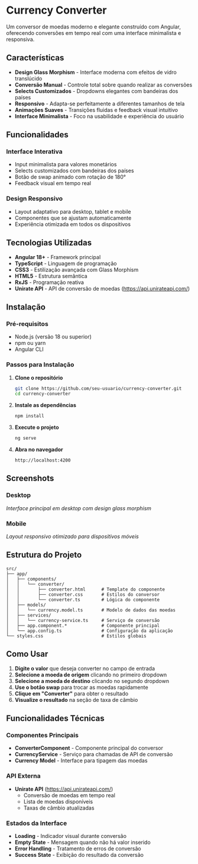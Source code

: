 # Currency Converter

Um conversor de moedas moderno e elegante construído com Angular, oferecendo conversões em tempo real com uma interface minimalista e responsiva.

## Características

- **Design Glass Morphism** - Interface moderna com efeitos de vidro translúcido
- **Conversão Manual** - Controle total sobre quando realizar as conversões
- **Selects Customizados** - Dropdowns elegantes com bandeiras dos países
- **Responsivo** - Adapta-se perfeitamente a diferentes tamanhos de tela
- **Animações Suaves** - Transições fluidas e feedback visual intuitivo
- **Interface Minimalista** - Foco na usabilidade e experiência do usuário

## Funcionalidades

### Interface Interativa
- Input minimalista para valores monetários
- Selects customizados com bandeiras dos países
- Botão de swap animado com rotação de 180°
- Feedback visual em tempo real


### Design Responsivo
- Layout adaptativo para desktop, tablet e mobile
- Componentes que se ajustam automaticamente
- Experiência otimizada em todos os dispositivos

## Tecnologias Utilizadas

- **Angular 18+** - Framework principal
- **TypeScript** - Linguagem de programação
- **CSS3** - Estilização avançada com Glass Morphism
- **HTML5** - Estrutura semântica
- **RxJS** - Programação reativa
- **Unirate API** - API de conversão de moedas (https://api.unirateapi.com/)

## Instalação

### Pré-requisitos
- Node.js (versão 18 ou superior)
- npm ou yarn
- Angular CLI

### Passos para Instalação

1. **Clone o repositório**
   ```bash
   git clone https://github.com/seu-usuario/currency-converter.git
   cd currency-converter
   ```

2. **Instale as dependências**
   ```bash
   npm install
   ```

3. **Execute o projeto**
   ```bash
   ng serve
   ```

4. **Abra no navegador**
   ```
   http://localhost:4200
   ```

##  Screenshots

### Desktop
*Interface principal em desktop com design glass morphism*

### Mobile
*Layout responsivo otimizado para dispositivos móveis*

##  Estrutura do Projeto

```
src/
├── app/
│   ├── components/
│   │   └── converter/
│   │       ├── converter.html      # Template do componente
│   │       ├── converter.css       # Estilos do conversor
│   │       └── converter.ts        # Lógica do componente
│   ├── models/
│   │   └── currency.model.ts       # Modelo de dados das moedas
│   ├── services/
│   │   └── currency-service.ts     # Serviço de conversão
│   ├── app.component.*             # Componente principal
│   └── app.config.ts               # Configuração da aplicação
└── styles.css                      # Estilos globais
```

##  Como Usar

1. **Digite o valor** que deseja converter no campo de entrada
2. **Selecione a moeda de origem** clicando no primeiro dropdown
3. **Selecione a moeda de destino** clicando no segundo dropdown
4. **Use o botão swap** para trocar as moedas rapidamente
5. **Clique em "Converter"** para obter o resultado
6. **Visualize o resultado** na seção de taxa de câmbio

## Funcionalidades Técnicas

### Componentes Principais
- **ConverterComponent** - Componente principal do conversor
- **CurrencyService** - Serviço para chamadas de API de conversão
- **Currency Model** - Interface para tipagem das moedas

### API Externa
- **Unirate API** (https://api.unirateapi.com/)
  - Conversão de moedas em tempo real
  - Lista de moedas disponíveis
  - Taxas de câmbio atualizadas

### Estados da Interface
- **Loading** - Indicador visual durante conversão
- **Empty State** - Mensagem quando não há valor inserido
- **Error Handling** - Tratamento de erros de conversão
- **Success State** - Exibição do resultado da conversão
